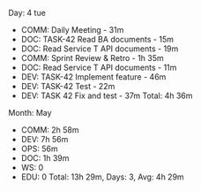 Day: 4 tue
 - COMM: Daily Meeting - 31m
 - DOC: TASK-42 Read BA documents - 15m
 - DOC: Read Service T API documents - 19m
 - COMM: Sprint Review & Retro - 1h 35m
 - DOC: Read Service T API documents - 11m
 - DEV: TASK-42 Implement feature - 46m
 - DEV: TASK-42 Test - 22m
 - DEV: TASK 42 Fix and test - 37m
   Total: 4h 36m

Month: May
 - COMM: 2h 58m
 - DEV: 7h 56m
 - OPS: 56m
 - DOC: 1h 39m
 - WS: 0
 - EDU: 0
   Total: 13h 29m, Days: 3, Avg: 4h 29m

